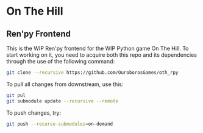 On The Hill
========
Ren'py Frontend
----------------
This is the WIP Ren'py frontend for the WIP Python game On The Hill. To start
working on it, you need to acquire both this repo and its dependencies through
the use of the following command:
```bash
git clone --recursive https://github.com/OuroborosGames/oth_rpy
```
To pull all changes from downstream, use this:
```bash
git pul
git submodule update --recursive --remote
```
To push changes, try:
```bash
git push --recurse-submodules=on-demand
```